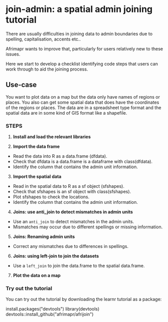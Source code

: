 # join-admin: a spatial admin joining tutorial


There are usually difficulties in joining data to admin boundaries due to spelling, capitalisation, accents etc..

Afrimapr wants to improve that, particularly for users relatively new to these issues.

Here we start to develop a checklist identifying code steps that users can work through to aid the joining process.

## Use-case

You want to plot data on a map but the data only have names of regions or places. You also can get some spatial data that does have the coordinates of the regions or places. The data are in a spreadsheet type format and the spatial data are in some kind of GIS format like a shapefile.

### STEPS

1. **Install and load the relevant libraries**

2. **Import the data frame** 

  - Read the data into R as a data.frame (dfdata).
  - Check that dfdata is a data.frame is a dataframe with class(dfdata).
  - Identify the column that contains the admin unit information. 

3. **Import the spatial data** 

  - Read in the spatial data to R as a sf object (sfshapes). 
  - Check that sfshapes is an sf object with class(sfshapes).
  - Plot sfshapes to check the locations. 
  - Identify the column that contains the admin unit information. 


4. **Joins: use anti_join to detect mismatches in admin units**
  - Use an `anti_join` to detect mismatches in the admin units.
  - Mismatches may occur due to different spellings or missing information.

5. **Joins: Renaming admin units**
  - Correct any mismatches due to differences in spellings.

6. **Joins: using left-join to join the datasets**
  - Use a `left_join` to join the data.frame to the spatial data.frame. 

7. **Plot the data on a map**

### Try out the tutorial

You can try out the tutorial by downloading the learnr tutorial as a package:

install.packages("devtools")
library(devtools)
devtools::install_github("afrimapr/afrijoin")
